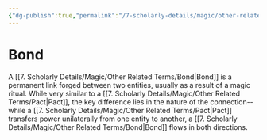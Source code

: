 ```yaml
---
{"dg-publish":true,"permalink":"/7-scholarly-details/magic/other-related-terms/bond/"}
---
```


# Bond

A [[7. Scholarly Details/Magic/Other Related Terms/Bond\|Bond]] is a permanent link forged between two entities, usually as a result of a magic ritual. While very similar to a [[7. Scholarly Details/Magic/Other Related Terms/Pact\|Pact]], the key difference lies in the nature of the connection-- while a [[7. Scholarly Details/Magic/Other Related Terms/Pact\|Pact]] transfers power unilaterally from one entity to another, a [[7. Scholarly Details/Magic/Other Related Terms/Bond\|Bond]] flows in both directions. 
